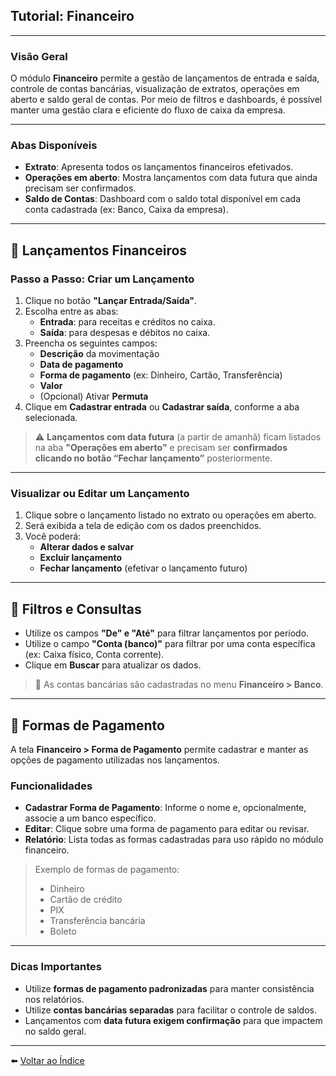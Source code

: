 ## Tutorial: Financeiro

---

### Visão Geral

O módulo **Financeiro** permite a gestão de lançamentos de entrada e saída, controle de contas bancárias, visualização de extratos, operações em aberto e saldo geral de contas. Por meio de filtros e dashboards, é possível manter uma gestão clara e eficiente do fluxo de caixa da empresa.

---

### Abas Disponíveis

- **Extrato**: Apresenta todos os lançamentos financeiros efetivados.
- **Operações em aberto**: Mostra lançamentos com data futura que ainda precisam ser confirmados.
- **Saldo de Contas**: Dashboard com o saldo total disponível em cada conta cadastrada (ex: Banco, Caixa da empresa).

---

## 💸 Lançamentos Financeiros

### Passo a Passo: Criar um Lançamento

1. Clique no botão **"Lançar Entrada/Saída"**.
2. Escolha entre as abas:
   - **Entrada**: para receitas e créditos no caixa.
   - **Saída**: para despesas e débitos no caixa.
3. Preencha os seguintes campos:
   - **Descrição** da movimentação
   - **Data de pagamento**
   - **Forma de pagamento** (ex: Dinheiro, Cartão, Transferência)
   - **Valor**
   - (Opcional) Ativar **Permuta**
4. Clique em **Cadastrar entrada** ou **Cadastrar saída**, conforme a aba selecionada.

> ⚠️ **Lançamentos com data futura** (a partir de amanhã) ficam listados na aba **"Operações em aberto"** e precisam ser **confirmados clicando no botão “Fechar lançamento”** posteriormente.

---

### Visualizar ou Editar um Lançamento

1. Clique sobre o lançamento listado no extrato ou operações em aberto.
2. Será exibida a tela de edição com os dados preenchidos.
3. Você poderá:
   - **Alterar dados e salvar**
   - **Excluir lançamento**
   - **Fechar lançamento** (efetivar o lançamento futuro)

---

## 📆 Filtros e Consultas

- Utilize os campos **"De" e "Até"** para filtrar lançamentos por período.
- Utilize o campo **"Conta (banco)"** para filtrar por uma conta específica (ex: Caixa físico, Conta corrente).
- Clique em **Buscar** para atualizar os dados.

> 🏦 As contas bancárias são cadastradas no menu **Financeiro > Banco**.

---

## 🧾 Formas de Pagamento

A tela **Financeiro > Forma de Pagamento** permite cadastrar e manter as opções de pagamento utilizadas nos lançamentos.

### Funcionalidades

- **Cadastrar Forma de Pagamento**: Informe o nome e, opcionalmente, associe a um banco específico.
- **Editar**: Clique sobre uma forma de pagamento para editar ou revisar.
- **Relatório**: Lista todas as formas cadastradas para uso rápido no módulo financeiro.

> Exemplo de formas de pagamento:
> - Dinheiro  
> - Cartão de crédito  
> - PIX  
> - Transferência bancária  
> - Boleto

---

### Dicas Importantes

- Utilize **formas de pagamento padronizadas** para manter consistência nos relatórios.
- Utilize **contas bancárias separadas** para facilitar o controle de saldos.
- Lançamentos com **data futura exigem confirmação** para que impactem no saldo geral.

---

⬅️ [Voltar ao Índice](./1.a_Indice.md)
